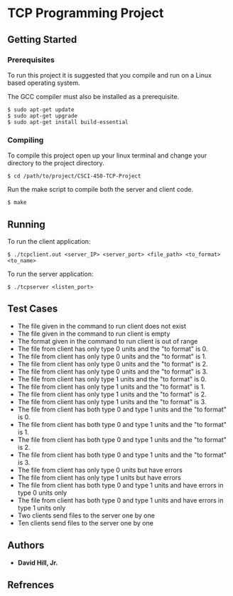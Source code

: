 # TCP Programming Project



## Getting Started



### Prerequisites

To run this project it is suggested that you compile and run on a Linux based operating system.


The GCC compiler must also be installed as a prerequisite.

```
$ sudo apt-get update
$ sudo apt-get upgrade
$ sudo apt-get install build-essential
```

### Compiling

To compile this project open up your linux terminal and change your directory to the project directory.

```
$ cd /path/to/project/CSCI-450-TCP-Project
```

Run the make script to compile both the server and client code.

```
$ make
```

## Running

To run the client application:

```
$ ./tcpclient.out <server_IP> <server_port> <file_path> <to_format> <to_name>
```

To run the server application:

```
$ ./tcpserver <listen_port>
```

## Test Cases

* The file given in the command to run client does not exist
* The file given in the command to run client is empty
* The format given in the command to run client is out of range
* The file from client has only type 0 units and the "to format" is 0.
* The file from client has only type 0 units and the "to format" is 1.
* The file from client has only type 0 units and the "to format" is 2.
* The file from client has only type 0 units and the "to format" is 3.
* The file from client has only type 1 units and the "to format" is 0.
* The file from client has only type 1 units and the "to format" is 1.
* The file from client has only type 1 units and the "to format" is 2.
* The file from client has only type 1 units and the "to format" is 3.
* The file from client has both type 0 and type 1 units and the "to format" is 0.
* The file from client has both type 0 and type 1 units and the "to format" is 1.
* The file from client has both type 0 and type 1 units and the "to format" is 2.
* The file from client has both type 0 and type 1 units and the "to format" is 3.
* The file from client has only type 0 units but have errors
* The file from client has only type 1 units but have errors
* The file from client has both type 0 and type 1 units and have errors in type 0 units
only
* The file from client has both type 0 and type 1 units and have errors in type 1 units
only
* Two clients send files to the server one by one
* Ten clients send files to the server one by one



## Authors

* **David Hill, Jr.** 

## Refrences


